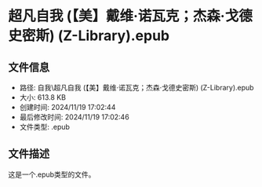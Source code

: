 ﻿# 超凡自我 (【美】戴维·诺瓦克；杰森·戈德史密斯) (Z-Library).epub

## 文件信息
- 路径: 自我\超凡自我 (【美】戴维·诺瓦克；杰森·戈德史密斯) (Z-Library).epub
- 大小: 613.8 KB
- 创建时间: 2024/11/19 17:02:44
- 最后修改时间: 2024/11/19 17:02:46
- 文件类型: .epub

## 文件描述
这是一个.epub类型的文件。

